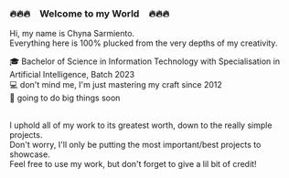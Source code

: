 ### :fire::fire::fire:&emsp;Welcome to my World&emsp;:fire::fire::fire:

<!--
**gleislythine/gleislythine** is a ✨ _special_ ✨ repository because its `README.md` (this file) appears on your GitHub profile.
-->
Hi, my name is Chyna Sarmiento.<br/>
Everything here is 100% plucked from the very depths of my creativity.<br/>

:mortar_board: Bachelor of Science in Information Technology with Specialisation in Artificial Intelligence, Batch 2023<br/>
:computer: don't mind me, I'm just mastering my craft since 2012<br/>
:stars: going to do big things soon<br/><br/>

I uphold all of my work to its greatest worth, down to the really simple projects.<br/>
Don't worry, I'll only be putting the most important/best projects to showcase.<br/>
Feel free to use my work, but don't forget to give a lil bit of credit!<br/>
